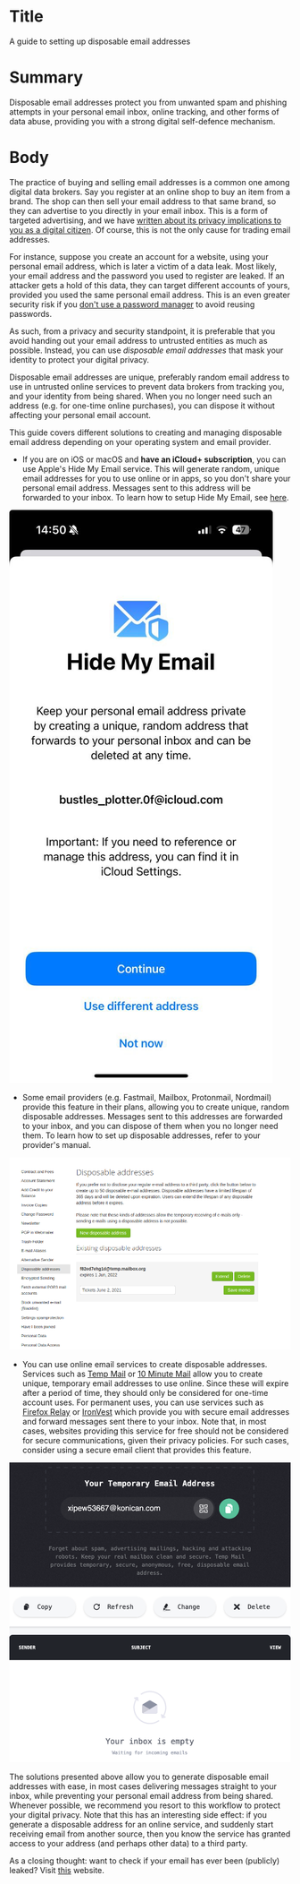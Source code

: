 # Title
A guide to setting up disposable email addresses

# Summary
Disposable email addresses protect you from unwanted spam and phishing attempts in your personal email inbox, online tracking, and other forms of data abuse, providing you with a strong digital self-defence mechanism.

# Body

The practice of buying and selling email addresses is a common one among digital data brokers. Say you register at an online shop to buy an item from a brand. The shop can then sell your email address to that same brand, so they can advertise to you directly in your email inbox. This is a form of targeted advertising, and we have [written about its privacy implications to you as a digital citizen](7). Of course, this is not the only cause for trading email addresses. 

For instance, suppose you create an account for a website, using your personal email address, which is later a victim of a data leak. Most likely, your email address and the password you used to register are leaked. If an attacker gets a hold of this data, they can target different accounts of yours, provided you used the same personal email address. This is an even greater security risk if you [don't use a password manager](guide-passwords.md) to avoid reusing passwords.

As such, from a privacy and security standpoint, it is preferable that you avoid handing out your email address to untrusted entities as much as possible. Instead, you can use *disposable email addresses* that mask your identity to protect your digital privacy. 

Disposable email addresses are unique, preferably random email address to use in untrusted online services to prevent data brokers from tracking you, and your identity from being shared. When you no longer need such an address (e.g. for one-time online purchases), you can dispose it without affecting your personal email account.

This guide covers different solutions to creating and managing disposable email address depending on your operating system and email provider.

+ If you are on iOS or macOS and **have an iCloud+ subscription**, you can use Apple's Hide My Email service. This will generate random, unique email addresses for you to use online or in apps, so you don't share your personal email address. Messages sent to this address will be forwarded to your inbox. To learn how to setup Hide My Email, see [here](2).

![Creating disposable addresses using Hide My Email.](../../images/Email-Relay/hide-my-email.jpg?raw=true)

+ Some email providers (e.g. Fastmail, Mailbox, Protonmail, Nordmail) provide this feature in their plans, allowing you to create unique, random disposable addresses. Messages sent to this addresses are forwarded to your inbox, and you can dispose of them when you no longer need them. To learn how to set up disposable addresses, refer to your provider's manual.

![Mailbox settings page to generate a temporary, disposable address.](../../images/Email-Relay/mailbox-email.png?raw=true)

+ You can use online email services to create disposable addresses. Services such as [Temp Mail](3) or [10 Minute Mail](4) allow you to create unique, temporary email addresses to use online. Since these will expire after a period of time, they should only be considered for one-time account uses. For permanent uses, you can use services such as [Firefox Relay](5) or [IronVest](6) which provide you with secure email addresses and forward messages sent there to your inbox. Note that, in most cases, websites providing this service for free should not be considered for secure communications, given their privacy policies. For such cases, consider using a secure email client that provides this feature.

![Temp Mail interface, showing the generated address and the inbox.](../../images/Email-Relay/temp-mail.png?raw=true)

The solutions presented above allow you to generate disposable email addresses with ease, in most cases delivering messages straight to your inbox, while preventing your personal email address from being shared. Whenever possible, we recommend you resort to this workflow to protect your digital privacy. Note that this has an interesting side effect: if you generate a disposable address for an online service, and suddenly start receiving email from another source, then you know the service has granted access to your address (and perhaps other data) to a third party.

As a closing thought: want to check if your email has ever been (publicly) leaked? Visit [this](1) website.

[1]: https://haveibeenpwned.com
[2]: https://support.apple.com/en-gb/guide/icloud/mme38e1602db/1.0/icloud/1.0
[3]: https://temp-mail.org/en/
[4]: https://10minutemail.com/
[5]: https://relay.firefox.com/
[6]: https://ironvest.com/masked-email/
[7]: https://privacyinternational.org/learn/micro-targeting
